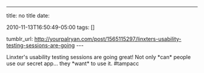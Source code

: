 ---
title: no title
date:

 2010-11-13T16:50:49-05:00 
tags:  []

tumblr_url:
http://yourpalryan.com/post/1565115297/linxters-usability-testing-sessions-are-going
\-\--

Linxter's usability testing sessions are going great! Not only \*can\*
people use our secret app... they \*want\* to use it. \#tampacc

